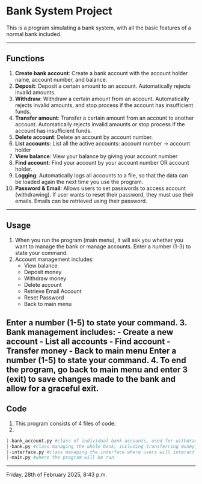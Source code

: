 # Bank System Project

This is a program simulating a bank system, with all the basic features of a normal bank included.

---
## Functions
1. **Create bank account**: Create a bank account with the account holder name,
account number, and balance.
2. **Deposit**: Deposit a certain amount to an account. Automatically rejects invalid 
amounts.
3. **Withdraw**: Withdraw a certain amount from an account. Automatically rejects 
invalid amounts, and stop process if the account  has insufficient funds.
4. **Transfer amount**: Transfer a certain amount from an account to another account. 
Automatically rejects invalid amounts or stop process if the account has insufficient funds.
5. **Delete account**: Delete an account by account number.
6. **List accounts**: List all the active accounts: account number -> account holder
7. **View balance**: View your balance by giving your account number
8. **Find account**: Find your account by your account number OR account holder.
9. **Logging**: Automatically logs all accounts to a file, so that the data can be 
loaded again the next time you use the program.
10. **Password & Email**: Allows users to set passwords to access account (withdrawing). 
If user wants to reset their password, they must use their emails. Emails can be retrieved using 
their password.

---
## Usage
1. When you run the program (main menu), it will ask you whether you want to manage 
the bank or manage accounts. Enter a number (1-3) to state your command.
2. Account management includes:
    - View balance
    - Deposit money
    - Withdraw money
    - Delete account
    - Retrieve Email Account
    - Reset Password
    - Back to main menu

Enter a number (1-5) to state your command. 
3. Bank management includes:
    - Create a new account
    - List all accounts
    - Find account
    - Transfer money
    - Back to main menu
Enter a number (1-5) to state your command.
4. To end the program, go back to main menu and enter 3 (exit) to save changes made
to the bank and allow for a graceful exit.
---
## Code
1. This program consists of 4 files of code:
2. 
```python
|-bank_account.py #class of individual bank accounts, used for withdrawals, deposits, e.g.
|-bank.py #class managing the whole bank, including transferring money, e.g.
|-interface.py #class managing the interface where users will interact with the system.
|-main.py #where the program will be run
```

---
Friday, 28th of February 2025, 8:43 p.m.


